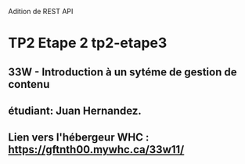 Adition de REST API
# TP2 Etape 2 tp2-etape3
## 33W  - Introduction à un sytéme de gestion de contenu
## étudiant: Juan Hernandez.
## Lien vers l'hébergeur WHC : https://gftnth00.mywhc.ca/33w11/
